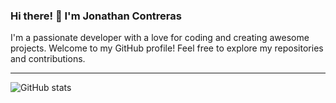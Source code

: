 ### Hi there! 👋 I'm Jonathan Contreras

I'm a passionate developer with a love for coding and creating awesome projects. Welcome to my GitHub profile! Feel free to explore my repositories and contributions.

---

![GitHub stats](https://github-readme-stats.vercel.app/api?username=JonathanContrerasM&hide=stars,prs&show_icons=true&theme=radical&icon_color=39d353&text_color=FFFFFF)
